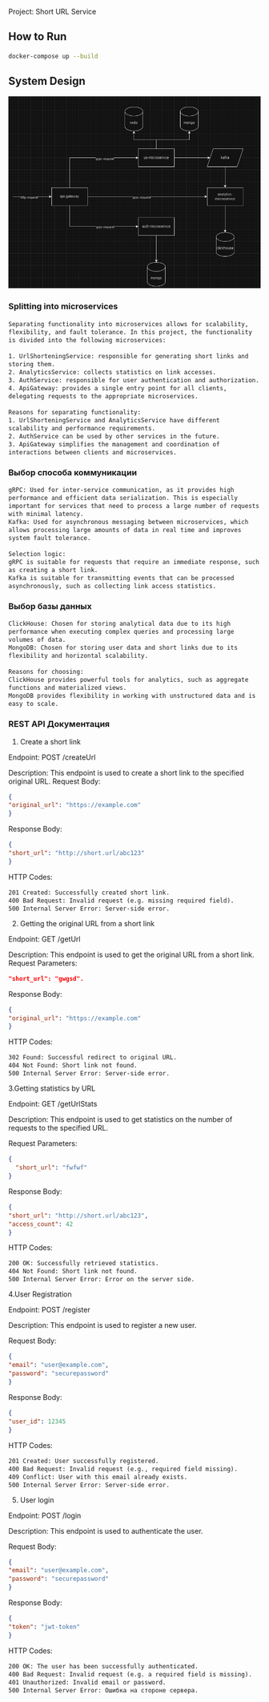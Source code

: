 Project: Short URL Service


## How to Run
```bash
docker-compose up --build
```

## System Design 

![img.png](img.png)

### Splitting into microservices

```plain
Separating functionality into microservices allows for scalability, flexibility, and fault tolerance. In this project, the functionality is divided into the following microservices:

1. UrlShorteningService: responsible for generating short links and storing them.
2. AnalyticsService: collects statistics on link accesses.
3. AuthService: responsible for user authentication and authorization.
4. ApiGateway: provides a single entry point for all clients, delegating requests to the appropriate microservices.

Reasons for separating functionality:
1. UrlShorteningService and AnalyticsService have different scalability and performance requirements.
2. AuthService can be used by other services in the future.
3. ApiGateway simplifies the management and coordination of interactions between clients and microservices.
```
### Выбор способа коммуникации
```plain
gRPC: Used for inter-service communication, as it provides high performance and efficient data serialization. This is especially important for services that need to process a large number of requests with minimal latency.
Kafka: Used for asynchronous messaging between microservices, which allows processing large amounts of data in real time and improves system fault tolerance.

Selection logic:
gRPC is suitable for requests that require an immediate response, such as creating a short link.
Kafka is suitable for transmitting events that can be processed asynchronously, such as collecting link access statistics.
```
### Выбор базы данных
```plain
ClickHouse: Chosen for storing analytical data due to its high performance when executing complex queries and processing large volumes of data.
MongoDB: Chosen for storing user data and short links due to its flexibility and horizontal scalability.

Reasons for choosing:
ClickHouse provides powerful tools for analytics, such as aggregate functions and materialized views.
MongoDB provides flexibility in working with unstructured data and is easy to scale.
```


### REST API Документация
1. Create a short link

Endpoint: POST /createUrl

Description: This endpoint is used to create a short link to the specified original URL.
Request Body:

```json
{
"original_url": "https://example.com"
}
```
Response Body:

```json
{
"short_url": "http://short.url/abc123"
}
```
HTTP Codes:
```
201 Created: Successfully created short link.
400 Bad Request: Invalid request (e.g. missing required field).
500 Internal Server Error: Server-side error.
```

2. Getting the original URL from a short link

Endpoint: GET /getUrl

Description: This endpoint is used to get the original URL from a short link.
Request Parameters:
```json
"short_url": "gwgsd".
```
Response Body:
```json
{
"original_url": "https://example.com"
}
```
HTTP Codes:
```
302 Found: Successful redirect to original URL.
404 Not Found: Short link not found.
500 Internal Server Error: Server-side error.
```

3.Getting statistics by URL

Endpoint: GET /getUrlStats

Description: This endpoint is used to get statistics on the number of requests to the specified URL.

Request Parameters:
```json
{
  "short_url": "fwfwf"
}
```
Response Body:

```json
{
"short_url": "http://short.url/abc123",
"access_count": 42
}
```
HTTP Codes:
```
200 OK: Successfully retrieved statistics.
404 Not Found: Short link not found.
500 Internal Server Error: Error on the server side.
```

4.User Registration

Endpoint: POST /register

Description: This endpoint is used to register a new user.

Request Body:

```json
{
"email": "user@example.com",
"password": "securepassword"
}
```
Response Body:

```json
{
"user_id": 12345
}
```
HTTP Codes:
```
201 Created: User successfully registered.
400 Bad Request: Invalid request (e.g., required field missing).
409 Conflict: User with this email already exists.
500 Internal Server Error: Server-side error.
```

5. User login

Endpoint: POST /login

Description: This endpoint is used to authenticate the user.

Request Body:

```json
{
"email": "user@example.com",
"password": "securepassword"
}
```
Response Body:

```json
{
"token": "jwt-token"
}
```
HTTP Codes:
```
200 OK: The user has been successfully authenticated.
400 Bad Request: Invalid request (e.g. a required field is missing).
401 Unauthorized: Invalid email or password.
500 Internal Server Error: Ошибка на стороне сервера.
``` 
